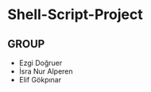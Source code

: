 # Shell-Script-Project

<h2> GROUP </h2>

<ul>
  <li>Ezgi Doğruer</li>
  <li>İsra Nur Alperen</li>
  <li>Elif Gökpınar</li>
  </ul>
